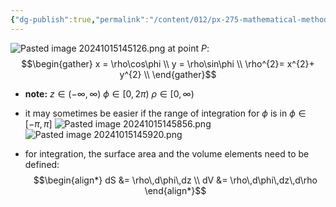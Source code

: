 ```yaml
---
{"dg-publish":true,"permalink":"/content/012/px-275-mathematical-methods/b-coordinate-systems-and-integration/b1-coordinate-systems/px-275-b1a-cylindrical-polar-coordinates/","noteIcon":"1","created":"2024-11-25T10:50:32.000+00:00","updated":"2024-11-26T10:04:27.534+00:00"}
---
```


![Pasted image 20241015145126.png](/img/user/pics/Pasted%20image%2020241015145126.png)
at point ${} P:$ 
$$\begin{gather}
	x = \rho\cos\phi \\
	y = \rho\sin\phi \\
	\rho^{2}= x^{2}+ y^{2} \\
\end{gather}$$
- **note:**
	$z \in (-\infty,\infty)$
	$\phi\in [0,2\pi)$
	$\rho\in[0,\infty)$

- it may sometimes be easier if the range of integration for $\phi$ is in $\phi\in[-\pi,\pi]$
![Pasted image 20241015145856.png](/img/user/pics/Pasted%20image%2020241015145856.png)
![Pasted image 20241015145920.png](/img/user/pics/Pasted%20image%2020241015145920.png)
- for integration, the surface area and the volume elements need to be defined: 
$$\begin{align*}
	dS &= \rho\,d\phi\,dz \\
	dV &= \rho\,d\phi\,dz\,d\rho
\end{align*}$$

